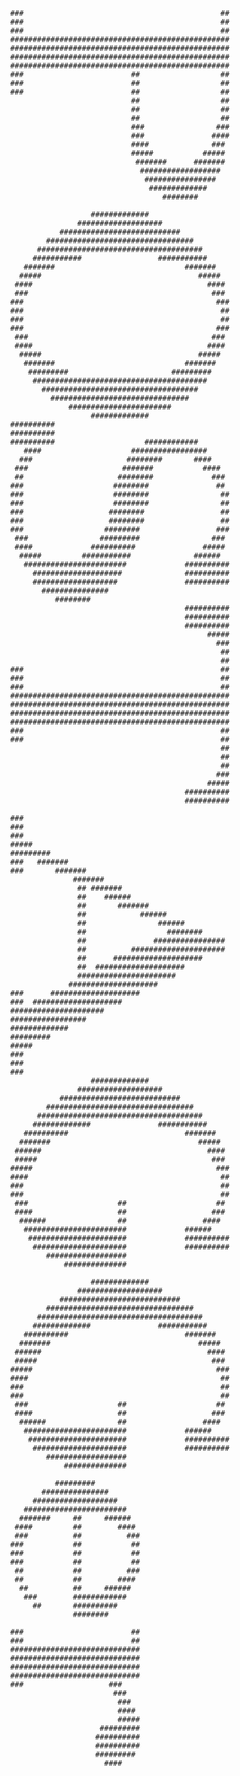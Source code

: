                 ###                                            ##
                ###                                            ##
                ###                                            ##
                #################################################
                #################################################
                #################################################
                #################################################
                ###                        ##                  ##
                ###                        ##                  ##
                ###                        ##                  ##
                                           ##                  ##
                                           ##                  ##
                                           ##                  ##
                                           ###                ###
                                           ###               ####
                                           ####              ### 
                                           #####           ##### 
                                            #######      #######
                                             ################## 
                                              ################ 
                                               ############# 
                                                  ########
                                                         
                                  ############# 
                               ################### 
                           ########################### 
                        #################################
                      #####################################
                     ###########                 ########### 
                   #######                             ####### 
                  #####                                   ##### 
                 ####                                       ####
                 ###                                         ### 
                ###                                           ###
                ###                                            ##
                ###                                            ##
                ###                                           ###
                 ###                                         ### 
                 ####                                       ####
                  #####                                   ##### 
                   #######                             ####### 
                    #########                       ######### 
                     #######################################
                       ###################################
                         ###############################
                             ####################### 
                                  ############# 
                ##########
                ##########
                ##########                    ############
                   ####                    #################
                  ###                     ########       #### 
                 ###                     #######           ####
                 ##                     ########             ###
                ###                    ########               ## 
                ###                    ########                ##
                ###                    ########                ##
                ###                   ########                 ##
                ###                   ########                 ##
                ###                  ########                 ###
                 ###                #########                ### 
                 ####             ##########               #####
                  #####         ###########              ######
                   #######################             ##########
                     ####################              ##########
                     ###################               ##########
                       ###############
                          ########
                                                       ##########
                                                       ##########
                                                       ##########
                                                            #####
                                                              ###
                                                               ##
                                                               ##
                ###                                            ##
                ###                                            ##
                ###                                            ##
                #################################################
                #################################################
                #################################################
                #################################################
                ###                                            ##
                ###                                            ##
                                                               ##
                                                               ##
                                                               ##
                                                              ###
                                                            #####
                                                       ##########
                                                       ##########
                                                                 
                ###
                ###
                ###
                #####
                #########
                ###   #######
                ###       #######
                              #######
                               ## #######
                               ##    ######
                               ##       ####### 
                               ##            ###### 
                               ##                ###### 
                               ##                  ######## 
                               ##               ################
                               ##          #####################
                               ##      #################### 
                               ##  #################### 
                               ###################### 
                             #################### 
                ###      #################### 
                ###  #################### 
                ##################### 
                #################
                ############# 
                #########
                #####
                ### 
                ###
                ###
                                  ############# 
                               ################### 
                           ########################### 
                        #################################
                      #####################################
                     #############               ########### 
                   ##########                          ####### 
                  #######                                 ##### 
                 ######                                     ####
                 #####                                       ### 
                #####                                         ###
                ####                                           ##
                ###                                            ##
                ###                                            ##
                 ###                    ##                    ## 
                 ####                   ##                   ###
                  ######                ##                 ####
                   #######################             ###### 
                    ######################             ##########
                     #####################             ##########
                        ################## 
                            ############## 
                                           
                                  ############# 
                               ################### 
                           ########################### 
                        #################################
                      #####################################
                     #############               ########### 
                   ##########                          ####### 
                  #######                                 ##### 
                 ######                                     ####
                 #####                                       ### 
                #####                                         ###
                ####                                           ##
                ###                                            ##
                ###                                            ##
                 ###                    ##                    ## 
                 ####                   ##                   ###
                  ######                ##                 ####
                   #######################             ###### 
                    ######################             ##########
                     #####################             ##########
                        ################## 
                            ############## 
                                           
                          ######### 
                       ############### 
                     ################### 
                   ####################### 
                  #######     ##     ###### 
                 ####         ##        #### 
                 ###          ##          ###
                ###           ##           ## 
                ###           ##           ## 
                ###           ##           ## 
                 ##           ##          ###
                 ##           ##        #### 
                  ##          ##     ###### 
                   ###        ############ 
                     ##       ########## 
                              ######## 
                                    
                ###                        ## 
                ###                        ## 
                ############################# 
                ############################# 
                ############################# 
                ############################# 
                ###                   ###
                                       ### 
                                        ### 
                                        #### 
                                        #####
                                    ######### 
                                   ########## 
                                   ##########
                                   ######### 
                                     #### 
